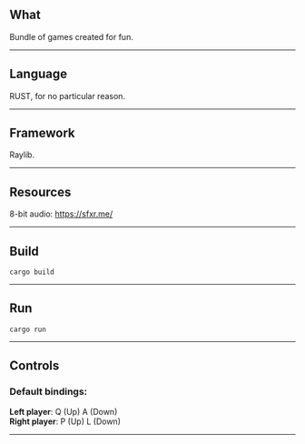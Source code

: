## What
Bundle of games created for fun.
***
## Language
RUST, for no particular reason.
***
## Framework
Raylib.
***
## Resources
8-bit audio: https://sfxr.me/
***
## Build
`cargo build`
***
## Run 
`cargo run`
***
## Controls
### Default bindings:  
**Left player**: Q (Up) A (Down)  
**Right player**: P (Up) L (Down)
***
